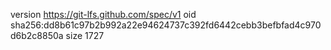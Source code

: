 version https://git-lfs.github.com/spec/v1
oid sha256:dd8b61c97b2b992a22e94624737c392fd6442cebb3befbfad4c970d6b2c8850a
size 1727
